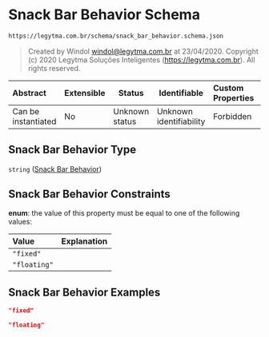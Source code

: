 # Snack Bar Behavior Schema

```txt
https://legytma.com.br/schema/snack_bar_behavior.schema.json
```




> Created by Windol [windol@legytma.com.br](mailto:windol@legytma.com.br) at 23/04/2020.
> Copyright (c) 2020 Legytma Soluções Inteligentes (<https://legytma.com.br>). All rights reserved.
>

| Abstract            | Extensible | Status         | Identifiable            | Custom Properties | Additional Properties | Access Restrictions | Defined In                                                                                        |
| :------------------ | ---------- | -------------- | ----------------------- | :---------------- | --------------------- | ------------------- | ------------------------------------------------------------------------------------------------- |
| Can be instantiated | No         | Unknown status | Unknown identifiability | Forbidden         | Allowed               | none                | [snack_bar_behavior.schema.json](../schema/snack_bar_behavior.schema.json) |

## Snack Bar Behavior Type

`string` ([Snack Bar Behavior](snack_bar_behavior.md))

## Snack Bar Behavior Constraints

**enum**: the value of this property must be equal to one of the following values:

| Value        | Explanation |
| :----------- | ----------- |
| `"fixed"`    |             |
| `"floating"` |             |

## Snack Bar Behavior Examples

```json
"fixed"
```

```json
"floating"
```

